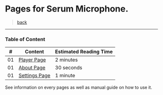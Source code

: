 # Pages for Serum Microphone.
> [back](https://github.com/serumstudio/microphone/tree/main/docs)
---

### Table of Content
|#| Content  |  Estimated Reading Time |
|--|--|----------|
|01| [Player Page](https://github.com/serumstudio/microphone/blob/main/docs/pages/playerpage.md) | 2 minutes |
|01| [About Page](https://github.com/serumstudio/microphone/blob/main/docs/pages/aboutpage.md) | 30 seconds |
|01| [Settings Page](https://github.com/serumstudio/microphone/blob/main/docs/pages/settingspage) | 1 minute |

See information on every pages as well as manual guide on how to use it.



